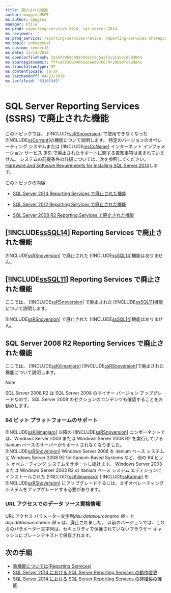 ```yaml
---
title: 廃止された機能
author: maggiesMSFT
ms.author: maggies
manager: kfile
ms.prod: reporting-services-2014, sql-server-2014
ms.reviewer: ''
ms.prod_service: reporting-services-native, reporting-services-sharepoint
ms.topic: conceptual
ms.custom: seodec18
ms.date: 12/14/2018
ms.openlocfilehash: 3a5472859c582e026fc0c5aafac21abccdc93044
ms.sourcegitcommit: f7fced330b64d6616aeb8766747295807c92dd41
ms.translationtype: MT
ms.contentlocale: ja-JP
ms.lasthandoff: 04/23/2019
ms.locfileid: "63165349"
---
```

# <a name="discontinued-functionality-in-sql-server-reporting-services-ssrs"></a>SQL Server Reporting Services (SSRS) で廃止された機能

  このトピックでは、 [!INCLUDE[ssRSnoversion](../includes/ssrsnoversion-md.md)] で使用できなくなった [!INCLUDE[ssCurrent](../includes/sscurrent-md.md)]の機能について説明します。 特定のバージョンのオペレーティング システムまたは [!INCLUDE[msCoName](../includes/msconame-md.md)] インターネット インフォメーション サービス (IIS) で廃止されたサポートに関する告知事項は含まれていません。 システムの前提条件の詳細については、次を参照してください。 [Hardware and Software Requirements for Installing SQL Server 2014](../sql-server/install/hardware-and-software-requirements-for-installing-sql-server.md)します。  
  
 このトピックの内容  
  
- [SQL Server 2014 Reporting Services で廃止された機能](#bkmk_sql14)  
  
- [SQL Server 2012 Reporting Services で廃止された機能](#bkmk_rc0)  
  
- [SQL Server 2008 R2 Reporting Services で廃止された機能](#bkmk_kj)  
  
##  <a name="bkmk_sql14"></a> [!INCLUDE[ssSQL14](../includes/sssql14-md.md)] Reporting Services で廃止された機能

 [!INCLUDE[ssRSnoversion](../includes/ssrsnoversion-md.md)] で廃止された [!INCLUDE[ssSQL14](../includes/sssql14-md.md)]機能はありません。  
  
##  <a name="bkmk_rc0"></a> [!INCLUDE[ssSQL11](../includes/sssql11-md.md)] Reporting Services で廃止された機能

 ここでは、 [!INCLUDE[ssRSnoversion](../includes/ssrsnoversion-md.md)] で廃止された [!INCLUDE[ssSQL11](../includes/sssql11-md.md)]機能について説明します。  
  
 [!INCLUDE[ssRSnoversion](../includes/ssrsnoversion-md.md)] で廃止された [!INCLUDE[ssSQL14](../includes/sssql14-md.md)]機能はありません。  
  
##  <a name="bkmk_kj"></a> SQL Server 2008 R2 Reporting Services で廃止された機能

 ここでは、 [!INCLUDE[ssKilimanjaro](../includes/sskilimanjaro-md.md)] [!INCLUDE[ssRSnoversion](../includes/ssrsnoversion-md.md)]で廃止された機能について説明します。  
  
> [!NOTE]  
> SQL Server 2008 R2 は SQL Server 2008 のマイナー バージョン アップグレードなので、SQL Server 2008 のセクションのコンテンツも確認することをお勧めします。
  
### <a name="64-bit-platform-support"></a>64 ビット プラットフォームのサポート

 [!INCLUDE[ssKilimanjaro](../includes/sskilimanjaro-md.md)] 以降の [!INCLUDE[ssRSnoversion](../includes/ssrsnoversion-md.md)] コンポーネントでは、Windows Server 2003 または Windows Server 2003 R2 を実行している Itanium ベースのサーバーがサポートされなくなりました。 [!INCLUDE[ssRSnoversion](../includes/ssrsnoversion-md.md)] Windows Server 2008 を itanium ベース システムと Windows Server 2008 R2 for Itanium-Based Systems など、他の 64 ビット オペレーティング システムをサポートし続けます。 Windows Server 2003 または Windows Server 2003 R2 の Itanium ベース システム エディションにインストールされた [!INCLUDE[ssKilimanjaro](../includes/sskilimanjaro-md.md)] [!INCLUDE[ssKatmai](../includes/sskatmai-md.md)] を [!INCLUDE[ssRSnoversion](../includes/ssrsnoversion-md.md)] にアップグレードするには、まずオペレーティング システムをアップグレードする必要があります。  
  
### <a name="data-source-credentials-in-url-access"></a>URL アクセスでのデータ ソース資格情報

 URL アクセス パラメーター文字列*dsu:datasourcename 値 =* と*dsp:datasourcename 値 =* は、廃止されました。 以前のバージョンでは、これらのパラメーター文字列は、セキュリティで保護されていないブラウザー キャッシュにプレーンテキストで保存されます。  
  
## <a name="next-steps"></a>次の手順

 - [新機能については&#40;Reporting Services&#41;](what-s-new-reporting-services.md)
 - [SQL Server 2014 における SQL Server Reporting Services の動作変更](behavior-changes-to-sql-server-reporting-services-in-sql-server-2016.md)
 - [SQL Server 2014 における SQL Server Reporting Services の非推奨の機能](deprecated-features-in-sql-server-reporting-services-ssrs.md)